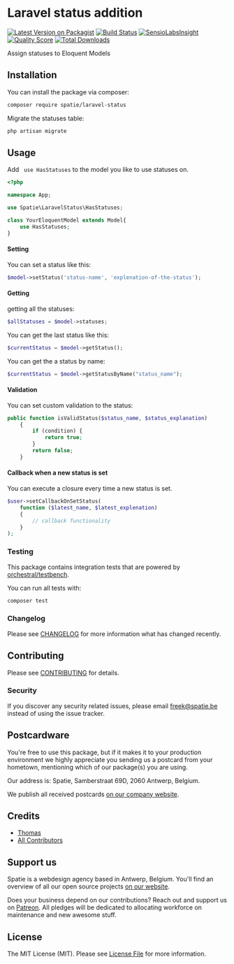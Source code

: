 # Laravel status addition 

[![Latest Version on Packagist](https://img.shields.io/packagist/v/spatie/laravel-status.svg?style=flat-square)](https://packagist.org/packages/spatie/laravel-status)
[![Build Status](https://img.shields.io/travis/spatie/laravel-status/master.svg?style=flat-square)](https://travis-ci.org/spatie/laravel-status)
[![SensioLabsInsight](https://img.shields.io/sensiolabs/i/xxxxxxxxx.svg?style=flat-square)](https://insight.sensiolabs.com/projects/xxxxxxxxx)
[![Quality Score](https://img.shields.io/scrutinizer/g/spatie/laravel-status.svg?style=flat-square)](https://scrutinizer-ci.com/g/spatie/laravel-status)
[![Total Downloads](https://img.shields.io/packagist/dt/spatie/laravel-status.svg?style=flat-square)](https://packagist.org/packages/spatie/laravel-status)

Assign statuses to Eloquent Models

## Installation

You can install the package via composer:

```bash
composer require spatie/laravel-status
```

Migrate the statuses table:

```php
php artisan migrate
```

## Usage

Add  ``` use HasStatuses``` to the model you like to use statuses on.

```php
<?php

namespace App;

use Spatie\LaravelStatus\HasStatuses;

class YourEloquentModel extends Model{
    use HasStatuses;
}
```

#### Setting

You can set a status like this:

```php
$model->setStatus('status-name', 'explenation-of-the-status');
```

#### Getting

getting all the statuses:

```php
$allStatuses = $model->statuses;
```

You can get the last status like this:

```php
$currentStatus = $model->getStatus();
```

You can get the a status by name:

```php
$currentStatus = $model->getStatusByName("status_name");
```

#### Validation

You can set custom validation to the status:

```php
public function isValidStatus($status_name, $status_explanation)
    {
        if (condition) {
            return true;
        }
        return false;
    }
```

#### Callback when a new status is set

You can execute a closure every time a new status is set. 

```php
$user->setCallbackOnSetStatus(
    function ($latest_name, $latest_explenation) 
    {
        // callback functionality
    }
);
```

### Testing

This package contains integration tests that are powered by [orchestral/testbench](https://github.com/orchestral/testbench).

You can run all tests with:

```bash
composer test
```

### Changelog

Please see [CHANGELOG](CHANGELOG.md) for more information what has changed recently.

## Contributing

Please see [CONTRIBUTING](CONTRIBUTING.md) for details.

### Security

If you discover any security related issues, please email freek@spatie.be instead of using the issue tracker.

## Postcardware

You're free to use this package, but if it makes it to your production environment we highly appreciate you sending us a postcard from your hometown, mentioning which of our package(s) you are using.

Our address is: Spatie, Samberstraat 69D, 2060 Antwerp, Belgium.

We publish all received postcards [on our company website](https://spatie.be/en/opensource/postcards).

## Credits

- [Thomas](https://github.com/TVke)
- [All Contributors](../../contributors)

## Support us

Spatie is a webdesign agency based in Antwerp, Belgium. You'll find an overview of all our open source projects [on our website](https://spatie.be/opensource).

Does your business depend on our contributions? Reach out and support us on [Patreon](https://www.patreon.com/spatie). 
All pledges will be dedicated to allocating workforce on maintenance and new awesome stuff.

## License

The MIT License (MIT). Please see [License File](LICENSE.md) for more information.
